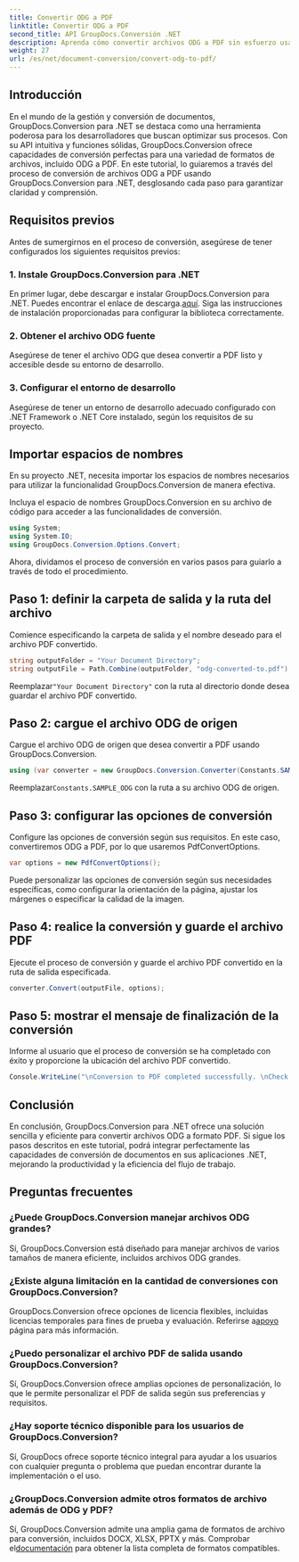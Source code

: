 ```yaml
---
title: Convertir ODG a PDF
linktitle: Convertir ODG a PDF
second_title: API GroupDocs.Conversión .NET
description: Aprenda cómo convertir archivos ODG a PDF sin esfuerzo usando GroupDocs.Conversion para .NET. Mejore sus capacidades de gestión de documentos.
weight: 27
url: /es/net/document-conversion/convert-odg-to-pdf/
---
```

## Introducción
En el mundo de la gestión y conversión de documentos, GroupDocs.Conversion para .NET se destaca como una herramienta poderosa para los desarrolladores que buscan optimizar sus procesos. Con su API intuitiva y funciones sólidas, GroupDocs.Conversion ofrece capacidades de conversión perfectas para una variedad de formatos de archivos, incluido ODG a PDF. En este tutorial, lo guiaremos a través del proceso de conversión de archivos ODG a PDF usando GroupDocs.Conversion para .NET, desglosando cada paso para garantizar claridad y comprensión.
## Requisitos previos
Antes de sumergirnos en el proceso de conversión, asegúrese de tener configurados los siguientes requisitos previos:
### 1. Instale GroupDocs.Conversion para .NET
 En primer lugar, debe descargar e instalar GroupDocs.Conversion para .NET. Puedes encontrar el enlace de descarga.[aquí](https://releases.groupdocs.com/conversion/net/). Siga las instrucciones de instalación proporcionadas para configurar la biblioteca correctamente.
### 2. Obtener el archivo ODG fuente
Asegúrese de tener el archivo ODG que desea convertir a PDF listo y accesible desde su entorno de desarrollo.
### 3. Configurar el entorno de desarrollo
Asegúrese de tener un entorno de desarrollo adecuado configurado con .NET Framework o .NET Core instalado, según los requisitos de su proyecto.

## Importar espacios de nombres
En su proyecto .NET, necesita importar los espacios de nombres necesarios para utilizar la funcionalidad GroupDocs.Conversion de manera efectiva.

Incluya el espacio de nombres GroupDocs.Conversion en su archivo de código para acceder a las funcionalidades de conversión.
```csharp
using System;
using System.IO;
using GroupDocs.Conversion.Options.Convert;
```

Ahora, dividamos el proceso de conversión en varios pasos para guiarlo a través de todo el procedimiento.
## Paso 1: definir la carpeta de salida y la ruta del archivo
Comience especificando la carpeta de salida y el nombre deseado para el archivo PDF convertido.
```csharp
string outputFolder = "Your Document Directory";
string outputFile = Path.Combine(outputFolder, "odg-converted-to.pdf");
```
 Reemplazar`"Your Document Directory"` con la ruta al directorio donde desea guardar el archivo PDF convertido.
## Paso 2: cargue el archivo ODG de origen
Cargue el archivo ODG de origen que desea convertir a PDF usando GroupDocs.Conversion.
```csharp
using (var converter = new GroupDocs.Conversion.Converter(Constants.SAMPLE_ODG))
```
 Reemplazar`Constants.SAMPLE_ODG` con la ruta a su archivo ODG de origen.
## Paso 3: configurar las opciones de conversión
Configure las opciones de conversión según sus requisitos. En este caso, convertiremos ODG a PDF, por lo que usaremos PdfConvertOptions.
```csharp
var options = new PdfConvertOptions();
```
Puede personalizar las opciones de conversión según sus necesidades específicas, como configurar la orientación de la página, ajustar los márgenes o especificar la calidad de la imagen.
## Paso 4: realice la conversión y guarde el archivo PDF
Ejecute el proceso de conversión y guarde el archivo PDF convertido en la ruta de salida especificada.
```csharp
converter.Convert(outputFile, options);
```
## Paso 5: mostrar el mensaje de finalización de la conversión
Informe al usuario que el proceso de conversión se ha completado con éxito y proporcione la ubicación del archivo PDF convertido.
```csharp
Console.WriteLine("\nConversion to PDF completed successfully. \nCheck output in {0}", outputFolder);
```

## Conclusión
En conclusión, GroupDocs.Conversion para .NET ofrece una solución sencilla y eficiente para convertir archivos ODG a formato PDF. Si sigue los pasos descritos en este tutorial, podrá integrar perfectamente las capacidades de conversión de documentos en sus aplicaciones .NET, mejorando la productividad y la eficiencia del flujo de trabajo.
## Preguntas frecuentes
### ¿Puede GroupDocs.Conversion manejar archivos ODG grandes?
Sí, GroupDocs.Conversion está diseñado para manejar archivos de varios tamaños de manera eficiente, incluidos archivos ODG grandes.
### ¿Existe alguna limitación en la cantidad de conversiones con GroupDocs.Conversion?
 GroupDocs.Conversion ofrece opciones de licencia flexibles, incluidas licencias temporales para fines de prueba y evaluación. Referirse a[apoyo](https://forum.groupdocs.com/c/conversion/11) página para más información.
### ¿Puedo personalizar el archivo PDF de salida usando GroupDocs.Conversion?
Sí, GroupDocs.Conversion ofrece amplias opciones de personalización, lo que le permite personalizar el PDF de salida según sus preferencias y requisitos.
### ¿Hay soporte técnico disponible para los usuarios de GroupDocs.Conversion?
Sí, GroupDocs ofrece soporte técnico integral para ayudar a los usuarios con cualquier pregunta o problema que puedan encontrar durante la implementación o el uso.
### ¿GroupDocs.Conversion admite otros formatos de archivo además de ODG y PDF?
 Sí, GroupDocs.Conversion admite una amplia gama de formatos de archivo para conversión, incluidos DOCX, XLSX, PPTX y más. Comprobar el[documentación](https://tutorials.groupdocs.com/conversion/net/) para obtener la lista completa de formatos compatibles.